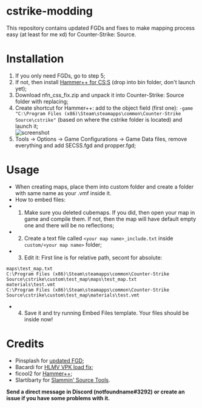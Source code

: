 # cstrike-modding
This repository contains updated FGDs and fixes to make mapping process easy (at least for me xd) for Counter-Strike: Source.

# Installation
1. If you only need FGDs, go to step 5;
2. If not, then install [Hammer++ for CS:S](https://ficool2.github.io/HammerPlusPlus-Website/download.html) (drop into bin folder, don't launch yet);
3. Download nfn_css_fix.zip and unpack it into Counter-Strike: Source folder with replacing;
4. Create shortcut for Hammer++: add to the object field (first one): `-game "C:\Program Files (x86)\Steam\steamapps\common\Counter-Strike Source\cstrike"` (based on where the cstrike folder is located) and launch it;
<br>![screenshot](https://sun1.sibirix.userapi.com/impg/IeKwxjQd8kCls9dACIFrtCvDPRYVR4VRk0znHg/i4LTe1kOjoo.jpg?size=642x828&quality=96&sign=27b5251a9da927f5a4186e90b6b5c909&type=album)
5. Tools -> Options -> Game Configurations -> Game Data files, remove everything and add SECSS.fgd and propper.fgd;

# Usage
- When creating maps, place them into custom folder and create a folder with same name as your .vmf inside it.
- How to embed files:
- 1. Make sure you deleted cubemaps. If you did, then open your map in game and compile them. If not, then the map will have default empty one and there will be no reflections;
- 2. Create a text file called `<your map name>_include.txt` inside `custom/<your map name>` folder;
- 3. Edit it: First line is for relative path, secont for absolute:
```
maps\test_map.txt
C:\Program Files (x86)\Steam\steamapps\common\Counter-Strike Source\cstrike\custom\test_map\maps\test_map.txt
materials\test.vmt
C:\Program Files (x86)\Steam\steamapps\common\Counter-Strike Source\cstrike\custom\test_map\materials\test.vmt
```
- 4. Save it and try running Embed Files template. Your files should be inside now!

# Credits
- Pinsplash for [updated FGD](https://github.com/Pinsplash/SEFGD);
- Bacardi for [HLMV VPK load fix](https://gamebanana.com/gamefiles/3293);
- ficool2 for [Hammer++](https://ficool2.github.io/HammerPlusPlus-Website/);
- Slartibarty for [Slammin' Source Tools](https://drive.google.com/file/d/1gqmMkHTadUmWBMOqSPSlKRLL1zYvoRsS/view).

**Send a direct message in Discord (notfoundname#3292) or create an issue if you have some problems with it.**